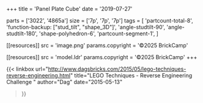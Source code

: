 +++
title = 'Panel Plate Cube'
date  = '2019-07-27'

parts = ['3022', '4865a']
size  = ['7p', '7p', '7p']
tags  = [
  'partcount-total-8',
  'function-backup: ["stud_tilt", "shape_3D"]',
  'angle-studtilt-90',
  'angle-studtilt-180',
  'shape-polyhedron-6',
  'partcount-segment-1',
]

[[resources]]
src              = 'image.png'
params.copyright = '©2025 BrickCamp'

[[resources]]
src              = 'model.ldr'
params.copyright = '©2025 BrickCamp'
+++

{{< linkbox
    url="http://www.dagsbricks.com/2015/05/lego-techniques-reverse-engineering.html"
    title="LEGO Techniques - Reverse Engineering Challenge "
    author="Dag"
    date="2015-05-13"
>}}
